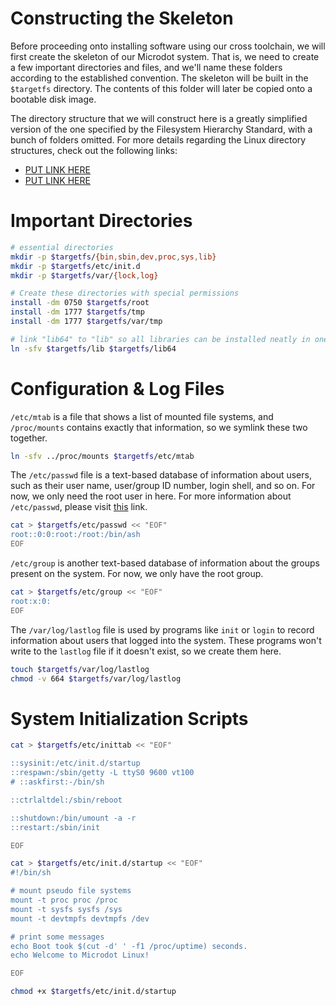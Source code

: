 
# Constructing the Skeleton

Before proceeding onto installing software using our cross toolchain, we will
first create the skeleton of our Microdot system. That is, we need to create
a few important directories and files, and we'll name these
folders according to the established convention. The skeleton will be built in
the `$targetfs` directory. The contents of this folder will later be copied
onto a bootable disk image.

The directory structure that we will construct here is a greatly simplified
version of the one specified by the Filesystem Hierarchy Standard, with a bunch
of folders omitted. For more details regarding the Linux directory structures,
check out the following links:

* [PUT LINK HERE](https://www.a.com)
* [PUT LINK HERE](https://www.b.com)

# Important Directories

```bash
# essential directories
mkdir -p $targetfs/{bin,sbin,dev,proc,sys,lib}
mkdir -p $targetfs/etc/init.d
mkdir -p $targetfs/var/{lock,log}

# Create these directories with special permissions
install -dm 0750 $targetfs/root
install -dm 1777 $targetfs/tmp
install -dm 1777 $targetfs/var/tmp

# link "lib64" to "lib" so all libraries can be installed neatly in one place
ln -sfv $targetfs/lib $targetfs/lib64
```

# Configuration & Log Files

`/etc/mtab` is a file that shows a list of mounted file systems, and
`/proc/mounts` contains exactly that information, so we symlink these two
together.
```bash
ln -sfv ../proc/mounts $targetfs/etc/mtab
```

The `/etc/passwd` file is a text-based database of information about users, such
as their user name, user/group ID number, login shell, and so on. For now, we
only need the root user in here. For more information about `/etc/passwd`,
please visit [this](www.c.com) link.

```bash
cat > $targetfs/etc/passwd << "EOF"
root::0:0:root:/root:/bin/ash
EOF
```

`/etc/group` is another text-based database of information about the groups
present on the system. For now, we only have the root group.

```bash
cat > $targetfs/etc/group << "EOF"
root:x:0:
EOF
```

The `/var/log/lastlog` file is used by programs like `init` or `login` to record
information about users that logged into the system. These programs won't write
to the `lastlog` file if it doesn't exist, so we create them here.

```bash
touch $targetfs/var/log/lastlog
chmod -v 664 $targetfs/var/log/lastlog
```

# System Initialization Scripts

```bash
cat > $targetfs/etc/inittab << "EOF"

::sysinit:/etc/init.d/startup
::respawn:/sbin/getty -L ttyS0 9600 vt100
# ::askfirst:-/bin/sh

::ctrlaltdel:/sbin/reboot

::shutdown:/bin/umount -a -r
::restart:/sbin/init

EOF
```

```bash
cat > $targetfs/etc/init.d/startup << "EOF"
#!/bin/sh

# mount pseudo file systems
mount -t proc proc /proc
mount -t sysfs sysfs /sys
mount -t devtmpfs devtmpfs /dev

# print some messages
echo Boot took $(cut -d' ' -f1 /proc/uptime) seconds.
echo Welcome to Microdot Linux!

EOF

chmod +x $targetfs/etc/init.d/startup
```


